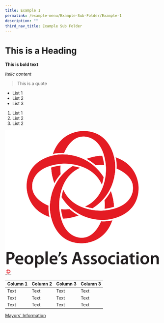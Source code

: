 ```yaml
---
title: Example 1
permalink: /example-menu/Example-Sub-Folder/Example-1
description: ""
third_nav_title: Example Sub Folder
---
```

# This is a Heading

**This is bold text**

*Itelic content*

> This is a quote 

* List 1
* List 2
* List 3

1. List 1
2. List 2
3. List 2

![](/images/CDC%20Logos/PA%20Logo%202015%20(JPG).jpg)
<img src="/images/CDC%20Logos/PA%20Logo%202015%20(JPG).jpg" width="20px" height="auto">



| Column 1 | Column 2 | Column 3 | Column 3 |
| -------- | -------- | -------- | -------- |
| Text     | Text     | Text     |Text     |
| Text     | Text     | Text     |Text     |
| Text     | Text     | Text     |Text     |

[Mayors' Information](/who-we-are/Office-of-the-Mayors/our-mayors)